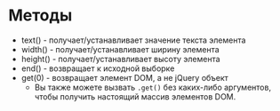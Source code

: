 # Методы
- text() - получает/устанавливает значение текста элемента
- width() - получает/устанавливает ширину элемента
- height() - получает/устанавливает высоту элемента
- end() - возвращает к исходной выборке
- get(0) - возвращает элемент DOM, а не jQuery объект
  - Вы также можете вызвать `.get()` без каких-либо аргументов, чтобы получить настоящий массив элементов DOM.

